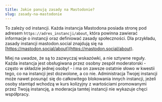 ```yaml
---
title: Jakie panują zasady na Mastodonie?
slug: zasady-na-mastodonie
---
```


To zależy od instancji. Każda instancja Mastodona posiada stronę pod adresem `https://adres_instancji/about`, która powinna zawierać informacje o instancji oraz definiować zasady społeczności. Dla przykładu, zasady instancji mastodon.social znajdują się na [https://mastodon.social/about](https://mastodon.social/about).

Miej na uwadze, że są to zazwyczaj wskazówki, a nie sztywne reguły. Każda instancja jest obsługiwana przez osobny zespół moderatorski - często w składzie jednej osoby! - i ma on zawsze ostatnie słowo w kwestii tego, co na instancji jest dozwolone, a co nie. Administracja Twojej instancji może nawet posunąć się do całkowitego blokowania innych instancji, jeżeli osoby stamtąd wchodzą w kurs kolizyjny z wartościami promowanymi przez Twoją instancję, a moderacja tamtej instancji nie wykazuje chęci współpracy.
